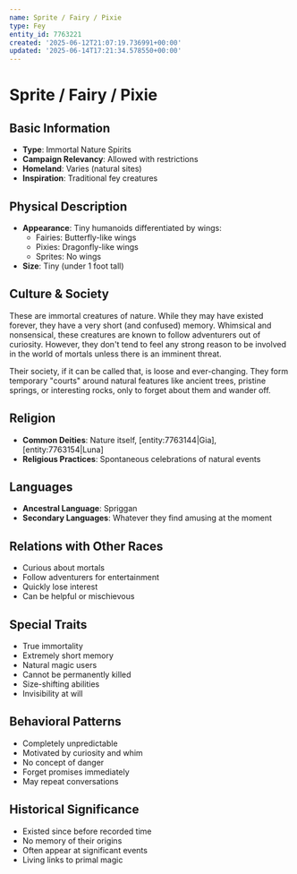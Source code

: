 ```yaml
---
name: Sprite / Fairy / Pixie
type: Fey
entity_id: 7763221
created: '2025-06-12T21:07:19.736991+00:00'
updated: '2025-06-14T17:21:34.578550+00:00'
---
```


# Sprite / Fairy / Pixie

## Basic Information
- **Type**: Immortal Nature Spirits
- **Campaign Relevancy**: Allowed with restrictions
- **Homeland**: Varies (natural sites)
- **Inspiration**: Traditional fey creatures

## Physical Description
- **Appearance**: Tiny humanoids differentiated by wings:
  - Fairies: Butterfly-like wings
  - Pixies: Dragonfly-like wings  
  - Sprites: No wings
- **Size**: Tiny (under 1 foot tall)

## Culture & Society
These are immortal creatures of nature. While they may have existed forever, they have a very short (and confused) memory. Whimsical and nonsensical, these creatures are known to follow adventurers out of curiosity. However, they don't tend to feel any strong reason to be involved in the world of mortals unless there is an imminent threat.

Their society, if it can be called that, is loose and ever-changing. They form temporary "courts" around natural features like ancient trees, pristine springs, or interesting rocks, only to forget about them and wander off.

## Religion
- **Common Deities**: Nature itself, [entity:7763144|Gia], [entity:7763154|Luna]
- **Religious Practices**: Spontaneous celebrations of natural events

## Languages
- **Ancestral Language**: Spriggan
- **Secondary Languages**: Whatever they find amusing at the moment

## Relations with Other Races
- Curious about mortals
- Follow adventurers for entertainment
- Quickly lose interest
- Can be helpful or mischievous

## Special Traits
- True immortality
- Extremely short memory
- Natural magic users
- Cannot be permanently killed
- Size-shifting abilities
- Invisibility at will

## Behavioral Patterns
- Completely unpredictable
- Motivated by curiosity and whim
- No concept of danger
- Forget promises immediately
- May repeat conversations

## Historical Significance
- Existed since before recorded time
- No memory of their origins
- Often appear at significant events
- Living links to primal magic